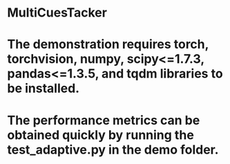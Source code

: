 # MultiCuesTacker
# The demonstration requires torch, torchvision, numpy, scipy<=1.7.3, pandas<=1.3.5, and tqdm libraries to be installed.

# The performance metrics can be obtained quickly by running the test_adaptive.py in the demo folder.
